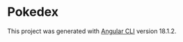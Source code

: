 # Pokedex

This project was generated with [Angular CLI](https://github.com/angular/angular-cli) version 18.1.2.


